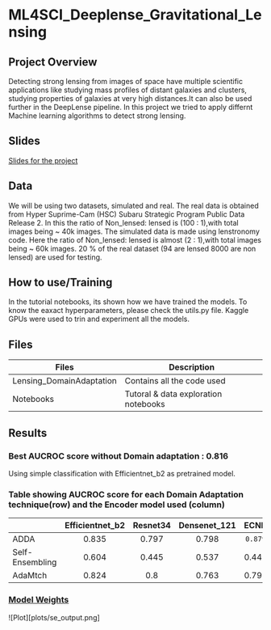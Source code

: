 # ML4SCI_Deeplense_Gravitational_Lensing

## Project Overview
Detecting strong lensing from images of space have multiple scientific applications like studying mass profiles of distant galaxies and clusters,
studying properties of galaxies at very high distances.It can also be used further in the DeepLense pipeline.
In this project we tried to apply differnt Machine learning algorithms to detect strong lensing.

## Slides
[Slides for the project](https://docs.google.com/presentation/d/1aa7NTgrcoE91EgPTR_jwwISQExvI0FZgCo83sSTcFxg/edit?usp=sharing)

## Data
We will be using two datasets, simulated and  real.
The real data is obtained from Hyper Suprime-Cam (HSC) Subaru Strategic Program Public Data Release 2.
In this the ratio of Non_lensed: lensed is (100 : 1),with total images being ~ 40k images.
The simulated data is made using lenstronomy code. 
Here the ratio of Non_lensed: lensed is almost (2 : 1),with total images being ~ 60k images.
20 % of the real dataset (94 are lensed 8000 are non lensed) are used for testing.

## How to use/Training
In the tutorial notebooks, its shown how we have trained the models. To know the eaxact hyperparameters, please 
check the utils.py file. Kaggle GPUs were used to trin and experiment all the models.


## Files

|Files                   | Description                         |
|------------------------|-------------------------------------|
|Lensing_DomainAdaptation| Contains all the code used      |
|Notebooks               | Tutoral & data exploration notebooks|



## Results

### Best AUCROC score without Domain adaptation : 0.816 
Using simple classification with Efficientnet_b2 as pretrained model.

### Table showing AUCROC score for each Domain Adaptation technique(row) and the Encoder model used (column)

|                | Efficientnet_b2  | Resnet34  |  Densenet_121 |  ECNN  |
| -------------  | :---------------:  | :--------:  |  :------------: |  :-----: |
| ADDA           |        0.835     |   0.797   |     0.798     | `0.879`|
| Self-Ensembling|        0.604     |   0.445   |     0.537     |  0.449 |
| AdaMtch        |        0.824     |   0.8     |     0.763     |  0.795 |

### [Model Weights](https://drive.google.com/file/d/1tWA5uCnyPV4UqL1a-t5qzvyNCtTtqz2z/view?usp=sharing)

![Plot][plots/se_output.png]


             